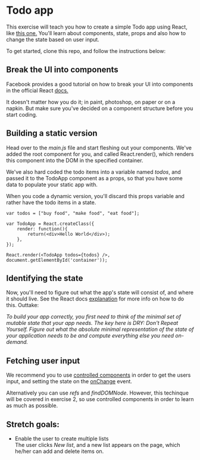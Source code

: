 # Todo app

This exercise will teach you how to create a simple Todo app using React, like [this one.](http://reactforbeginners.github.io/exercise1-todo/) You'll learn about components, state, props and also how to change the state based on user input.

To get started, clone this repo, and follow the instructions below:

## Break the UI into components

Facebook provides a good tutorial on how to break your UI into components in the official React [docs.](http://facebook.github.io/react/docs/thinking-in-react.html#step-1-break-the-ui-into-a-component-hierarchy)  

It doesn't matter how you do it; in paint, photoshop, on paper or on a napkin. But make sure you've decided on a component structure before you start coding.

## Building a static version

Head over to the *main.js* file and start fleshing out your components. We've added the root component for you, and called React.render(), which renders this component into the DOM in the specified container.   

We've also hard coded the todo items into a variable named *todos*, and passed it to the TodoApp component as a props, so that you have some data to populate your static app with.

When you code a dynamic version, you'll discard this props variable and rather have the todo items in a state. 

	var todos = ["buy food", "make food", "eat food"];

	var TodoApp = React.createClass({
		render: function(){
			return(<div>Hello World</div>);
		},
	});

	React.render(<TodoApp todos={todos} />, document.getElementById('container'));


## Identifying the state

Now, you'll need to figure out what the app's state will consist of, and where it should live. See the React docs [explanation](https://facebook.github.io/react/docs/thinking-in-react.html#step-3-identify-the-minimal-but-complete-representation-of-ui-state) for more info on how to do this. Outtake:  

*To build your app correctly, you first need to think of the minimal set of mutable state that your app needs. The key here is DRY: Don't Repeat Yourself. Figure out what the absolute minimal representation of the state of your application needs to be and compute everything else you need on-demand.*   

## Fetching user input

We recommend you to use [controlled components](https://facebook.github.io/react/docs/forms.html#controlled-components) in order to get the users input, and setting the state on the [onChange](https://facebook.github.io/react/docs/forms.html#interactive-props) event.

Alternatively you can use *refs* and *findDOMNode*. However, this techinque will be covered in exercise 2, so use controlled components in order to learn as much as possible.

## Stretch goals:

* Enable the user to create multiple lists  
The user clicks *New list*, and a new list appears on the page, which he/her can add and delete items on.